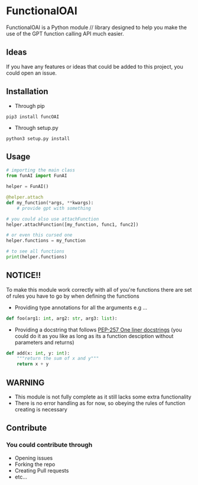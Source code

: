 # FunctionalOAI

FunctionalOAI is a Python module // library designed to help you make the use of the GPT function calling API much easier.

## Ideas

If you have any features or ideas that could be added to this project, you could open an issue.

## Installation

-   Through pip

```console
pip3 install funcOAI
```

-   Through setup.py

```console
python3 setup.py install
```

## Usage

```python
# importing the main class
from funAI import FunAI

helper = FunAI()

@helper.attach
def my_function(*args, **kwargs):
    # provide gpt with something

# you could also use attachFunction
helper.attachFunction([my_function, func1, func2])

# or even this cursed one
helper.functions = my_function

# to see all functions
print(helper.functions)
```

## NOTICE!!

To make this module work correctly with all of you're functions there are set of rules you have to go by when defining the functions

-    Providing type annotations for all the arguments e.g ...

```python
def foo(arg1: int, arg2: str, arg3: list):
```

-    Providing a docstring that follows [PEP-257 One liner docstrings](https://peps.python.org/pep-0257/#one-line-docstrings) (you could do it as you like as long as its a function desciption without parameters and returns)

```python
def add(x: int, y: int):
    """return the sum of x and y"""
    return x + y
```

## WARNING

-   This module is not fully complete as it still lacks some extra functionality
-   There is no error handling as for now, so obeying the rules of function creating is necessary

## Contribute

### You could contribute through

-    Opening issues
-    Forking the repo
-    Creating Pull requests
-    etc...
